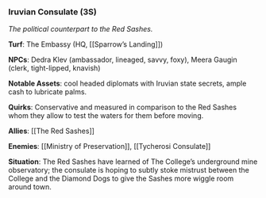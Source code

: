 ---
---

### Iruvian Consulate (3S)
*The political counterpart to the Red Sashes.*

**Turf**: The Embassy (HQ, [[Sparrow’s Landing]]) 

**NPCs**: Dedra Klev (ambassador, lineaged, savvy, foxy), Meera Gaugin (clerk, tight-lipped, knavish) 

**Notable Assets**: cool headed diplomats with Iruvian state secrets, ample cash to lubricate palms.

**Quirks**: Conservative and measured in comparison to the Red Sashes whom they allow to test the waters for them before moving. 

**Allies**: [[The Red Sashes]]

**Enemies**: [[Ministry of Preservation]], [[Tycherosi Consulate]]

**Situation**: The Red Sashes have learned of The College’s underground mine observatory; the consulate is hoping to subtly stoke mistrust between the College and the Diamond Dogs to give the Sashes more wiggle room around town.